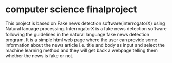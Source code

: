 # computer science finalproject
This project is based on Fake news detection software(interrogatorX) using Natural lanuage processing.
InterrogatorX is a fake news detection software following the guidelines in the natural language fake news detection program. It is a simple html web page where the user can provide some information about the news article i.e. title and body as input and select the machine learning method and they will get back a webpage telling them whether the news is fake or not.
